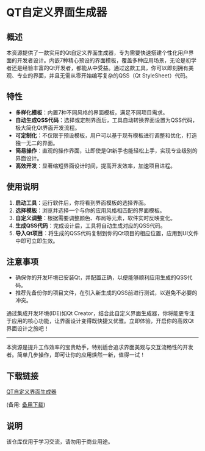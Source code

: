 # QT自定义界面生成器

## 概述
本资源提供了一款实用的Qt自定义界面生成器，专为需要快速搭建个性化用户界面的开发者设计。内嵌7种精心预设的界面模板，覆盖多种应用场景，无论是初学者还是经验丰富的Qt开发者，都能从中受益。通过这款工具，你可以即刻拥有美观、专业的界面，并且无需从零开始编写复杂的QSS（Qt StyleSheet）代码。

## 特性

- **多样化模板**：内置7种不同风格的界面模板，满足不同项目需求。
- **自动生成QSS代码**：选择或定制界面后，工具自动转换界面设置为QSS代码，极大简化Qt界面开发流程。
- **可定制化**：不仅限于预设模板，用户可以基于现有模板进行调整和优化，打造独一无二的界面。
- **简易操作**：直观的操作界面，让即使是Qt新手也能轻松上手，实现专业级别的界面设计。
- **高效开发**：显著缩短界面设计时间，提高开发效率，加速项目进程。

## 使用说明
1. **启动工具**：运行软件后，你将看到界面模板的选择界面。
2. **选择模板**：浏览并选择一个与你的应用风格相匹配的界面模板。
3. **自定义调整**：根据需要调整颜色、布局等元素，软件实时反映变化。
4. **生成QSS代码**：完成设计后，工具将自动生成对应的QSS代码。
5. **导入Qt项目**：将生成的QSS代码复制到你的Qt项目的相应位置，应用到UI文件中即可立即生效。

## 注意事项
- 确保你的开发环境已安装Qt，并配置正确，以便能够顺利应用生成的QSS代码。
- 推荐先备份你的项目文件，在引入新生成的QSS前进行测试，以避免不必要的冲突。

通过集成开发环境(IDE)如Qt Creator，结合此自定义界面生成器，你将能更专注于应用的核心功能，让界面设计变得既快捷又优雅。立即体验，开启你的高效Qt界面设计之旅吧！

---

本资源是提升工作效率的宝贵助手，特别适合追求界面美观与交互流畅性的开发者。简单几步操作，即可让你的应用焕然一新，值得一试！

## 下载链接
[QT自定义界面生成器](https://pan.quark.cn/s/18e680b8dc72) 

(备用: [备用下载](https://pan.baidu.com/s/1sqXiMrmDZg71-ghOTKJStA?pwd=1234))

## 说明

该仓库仅用于学习交流，请勿用于商业用途。
